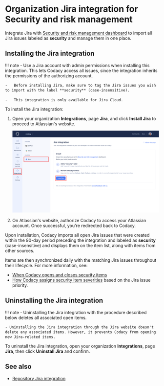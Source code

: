 # Organization Jira integration for Security and risk management

Integrate Jira with [Security and risk management dashboard](../managing-security-and-risk.md) to import all Jira issues labeled as **security** and manage them in one place.

## Installing the Jira integration

!!! note
    -   Use a Jira account with admin permissions when installing this integration. This lets Codacy access all issues, since the integration inherits the permissions of the authorizing account.

    -   Before installing Jira, make sure to tag the Jira issues you wish to import with the label **security** (case-insensitive).

    -   This integration is only available for Jira Cloud.

To install the Jira integration:

1.  Open your organization **Integrations**, page **Jira**, and click **Install Jira** to proceed to Atlassian's website.

    ![Security and risk management Jira integration installation](images/jira-integration-srm-install.png)

1.  On Atlassian's website, authorize Codacy to access your Atlassian account. Once successful, you're redirected back to Codacy.

Upon installation, Codacy imports all open Jira issues that were created within the 90-day period preceding the integration and labeled as **security** (case-insensitive) and displays them on the item list, along with items from other sources.

Items are then synchronized daily with the matching Jira issues throughout their lifecycle. For more information, see:

-   [When Codacy opens and closes security items](../managing-security-and-risk.md#opening-and-closing-items)
-   [How Codacy assigns security item severities](../managing-security-and-risk.md#item-severities-and-deadlines) based on the Jira issue priority.

## Uninstalling the Jira integration

!!! note
    - Uninstalling the Jira integration with the procedure described below deletes all associated open items.

    - Uninstalling the Jira integration through the Jira website doesn't delete any associated items. However, it prevents Codacy from opening new Jira-related items.

To uninstall the Jira integration, open your organization **Integrations**, page **Jira**, then click **Uninstall Jira** and confirm.

## See also

-   [Repository Jira integration](../../repositories-configure/integrations/jira-integration.md)
